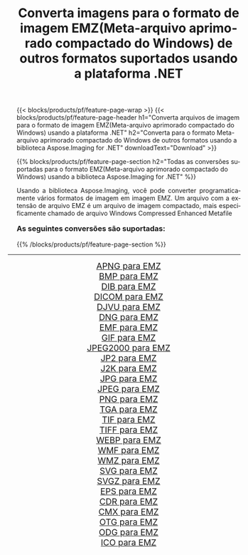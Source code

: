 ﻿---
title: Converta imagens para o formato de imagem EMZ(Meta-arquivo aprimorado compactado do Windows) de outros formatos suportados usando a plataforma .NET 
weight: 3920
url: /pt/net/conversion/to/emz/ 
lang: pt
langdirlevel: 2
locales: zh-hans,ja,it,ru,de,es,fr,nl,id,lt,pl,pt,vi,tr,ko,zh-hant,ar,hi,th,sv,cs,uk,he
description: Usando a biblioteca Aspose.Imaging para .NET, é fácil converter para EMZ(Meta-arquivo aprimorado compactado do Windows) de outros formatos de imagem suportados
---

{{< blocks/products/pf/feature-page-wrap >}}
{{< blocks/products/pf/feature-page-header h1="Converta arquivos de imagem para o formato de imagem EMZ(Meta-arquivo aprimorado compactado do Windows) usando a plataforma .NET" h2="Converta para o formato Meta-arquivo aprimorado compactado do Windows de outros formatos usando a biblioteca Aspose.Imaging for .NET" downloadText="Download" >}}


{{% blocks/products/pf/feature-page-section  h2="Todas as conversões suportadas para o formato EMZ(Meta-arquivo aprimorado compactado do Windows) usando a biblioteca Aspose.Imaging for .NET" %}}
<p align=justify>Usando a biblioteca Aspose.Imaging, você pode converter programaticamente vários formatos de imagem em imagem EMZ. Um arquivo com a extensão de arquivo EMZ é um arquivo de imagem compactado, mais especificamente chamado de arquivo Windows Compressed Enhanced Metafile</p>
<h3 style="margin-top:16px;">
As seguintes conversões são suportadas:
</h3>
{{% /blocks/products/pf/feature-page-section %}}
<div class="container-fluid productfamilypage bg-gray">
    <div class="convertypes bg-gray agp-content section">
        <div class="container">
		<hr style="margin-left:-20px;"/>
		<div class="row other-converters" style="gap: 10px;font-size: 19px;text-align:center;">
		    <div class='col-md-3 other-converter remove-lp remove-rp'><a href="/imaging/pt/net/conversion/apng-to-emz/" style="padding:15px;">APNG para EMZ</a></div>
<div class='col-md-3 other-converter remove-lp remove-rp'><a href="/imaging/pt/net/conversion/bmp-to-emz/" style="padding:15px;">BMP para EMZ</a></div>
<div class='col-md-3 other-converter remove-lp remove-rp'><a href="/imaging/pt/net/conversion/dib-to-emz/" style="padding:15px;">DIB para EMZ</a></div>
<div class='col-md-3 other-converter remove-lp remove-rp'><a href="/imaging/pt/net/conversion/dicom-to-emz/" style="padding:15px;">DICOM para EMZ</a></div>
<div class='col-md-3 other-converter remove-lp remove-rp'><a href="/imaging/pt/net/conversion/djvu-to-emz/" style="padding:15px;">DJVU para EMZ</a></div>
<div class='col-md-3 other-converter remove-lp remove-rp'><a href="/imaging/pt/net/conversion/dng-to-emz/" style="padding:15px;">DNG para EMZ</a></div>
<div class='col-md-3 other-converter remove-lp remove-rp'><a href="/imaging/pt/net/conversion/emf-to-emz/" style="padding:15px;">EMF para EMZ</a></div>
<div class='col-md-3 other-converter remove-lp remove-rp'><a href="/imaging/pt/net/conversion/gif-to-emz/" style="padding:15px;">GIF para EMZ</a></div>
<div class='col-md-3 other-converter remove-lp remove-rp'><a href="/imaging/pt/net/conversion/jpeg2000-to-emz/" style="padding:15px;">JPEG2000 para EMZ</a></div>
<div class='col-md-3 other-converter remove-lp remove-rp'><a href="/imaging/pt/net/conversion/jp2-to-emz/" style="padding:15px;">JP2 para EMZ</a></div>
<div class='col-md-3 other-converter remove-lp remove-rp'><a href="/imaging/pt/net/conversion/j2k-to-emz/" style="padding:15px;">J2K para EMZ</a></div>
<div class='col-md-3 other-converter remove-lp remove-rp'><a href="/imaging/pt/net/conversion/jpg-to-emz/" style="padding:15px;">JPG para EMZ</a></div>
<div class='col-md-3 other-converter remove-lp remove-rp'><a href="/imaging/pt/net/conversion/jpeg-to-emz/" style="padding:15px;">JPEG para EMZ</a></div>
<div class='col-md-3 other-converter remove-lp remove-rp'><a href="/imaging/pt/net/conversion/png-to-emz/" style="padding:15px;">PNG para EMZ</a></div>
<div class='col-md-3 other-converter remove-lp remove-rp'><a href="/imaging/pt/net/conversion/tga-to-emz/" style="padding:15px;">TGA para EMZ</a></div>
<div class='col-md-3 other-converter remove-lp remove-rp'><a href="/imaging/pt/net/conversion/tif-to-emz/" style="padding:15px;">TIF para EMZ</a></div>
<div class='col-md-3 other-converter remove-lp remove-rp'><a href="/imaging/pt/net/conversion/tiff-to-emz/" style="padding:15px;">TIFF para EMZ</a></div>
<div class='col-md-3 other-converter remove-lp remove-rp'><a href="/imaging/pt/net/conversion/webp-to-emz/" style="padding:15px;">WEBP para EMZ</a></div>
<div class='col-md-3 other-converter remove-lp remove-rp'><a href="/imaging/pt/net/conversion/wmf-to-emz/" style="padding:15px;">WMF para EMZ</a></div>
<div class='col-md-3 other-converter remove-lp remove-rp'><a href="/imaging/pt/net/conversion/wmz-to-emz/" style="padding:15px;">WMZ para EMZ</a></div>
<div class='col-md-3 other-converter remove-lp remove-rp'><a href="/imaging/pt/net/conversion/svg-to-emz/" style="padding:15px;">SVG para EMZ</a></div>
<div class='col-md-3 other-converter remove-lp remove-rp'><a href="/imaging/pt/net/conversion/svgz-to-emz/" style="padding:15px;">SVGZ para EMZ</a></div>
<div class='col-md-3 other-converter remove-lp remove-rp'><a href="/imaging/pt/net/conversion/eps-to-emz/" style="padding:15px;">EPS para EMZ</a></div>
<div class='col-md-3 other-converter remove-lp remove-rp'><a href="/imaging/pt/net/conversion/cdr-to-emz/" style="padding:15px;">CDR para EMZ</a></div>
<div class='col-md-3 other-converter remove-lp remove-rp'><a href="/imaging/pt/net/conversion/cmx-to-emz/" style="padding:15px;">CMX para EMZ</a></div>
<div class='col-md-3 other-converter remove-lp remove-rp'><a href="/imaging/pt/net/conversion/otg-to-emz/" style="padding:15px;">OTG para EMZ</a></div>
<div class='col-md-3 other-converter remove-lp remove-rp'><a href="/imaging/pt/net/conversion/odg-to-emz/" style="padding:15px;">ODG para EMZ</a></div>
<div class='col-md-3 other-converter remove-lp remove-rp'><a href="/imaging/pt/net/conversion/ico-to-emz/" style="padding:15px;">ICO para EMZ</a></div>
                </div>
        </div>
    </div>
</div>
<br/>

